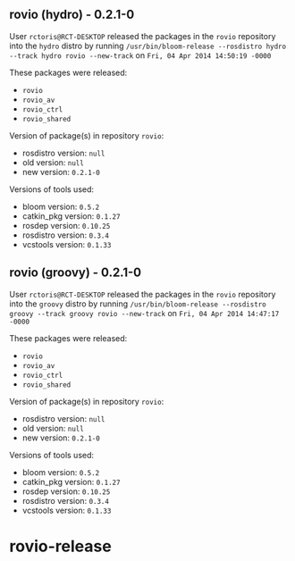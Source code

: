 ## rovio (hydro) - 0.2.1-0

User `rctoris@RCT-DESKTOP` released the packages in the `rovio` repository into the `hydro` distro by running `/usr/bin/bloom-release --rosdistro hydro --track hydro rovio --new-track` on `Fri, 04 Apr 2014 14:50:19 -0000`

These packages were released:
- `rovio`
- `rovio_av`
- `rovio_ctrl`
- `rovio_shared`

Version of package(s) in repository `rovio`:
- rosdistro version: `null`
- old version: `null`
- new version: `0.2.1-0`

Versions of tools used:
- bloom version: `0.5.2`
- catkin_pkg version: `0.1.27`
- rosdep version: `0.10.25`
- rosdistro version: `0.3.4`
- vcstools version: `0.1.33`


## rovio (groovy) - 0.2.1-0

User `rctoris@RCT-DESKTOP` released the packages in the `rovio` repository into the `groovy` distro by running `/usr/bin/bloom-release --rosdistro groovy --track groovy rovio --new-track` on `Fri, 04 Apr 2014 14:47:17 -0000`

These packages were released:
- `rovio`
- `rovio_av`
- `rovio_ctrl`
- `rovio_shared`

Version of package(s) in repository `rovio`:
- rosdistro version: `null`
- old version: `null`
- new version: `0.2.1-0`

Versions of tools used:
- bloom version: `0.5.2`
- catkin_pkg version: `0.1.27`
- rosdep version: `0.10.25`
- rosdistro version: `0.3.4`
- vcstools version: `0.1.33`


rovio-release
=============
